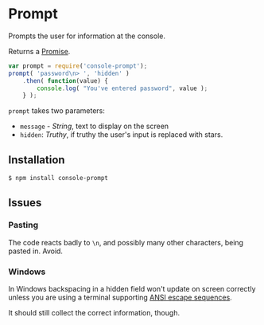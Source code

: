 # Prompt

Prompts the user for information at the console.

Returns a [Promise](http://www.html5rocks.com/en/tutorials/es6/promises/).

```javascript
var prompt = require('console-prompt');
prompt( 'password\n> ', 'hidden' )
	.then( function(value) {
		console.log( "You've entered password", value );
	} );
```

`prompt` takes two parameters:

* `message` - _String_, text to display on the screen
* `hidden`: _Truthy_, if truthy the user's input is replaced with stars.

## Installation

```base
$ npm install console-prompt
```

## Issues

### Pasting

The code reacts badly to `\n`, and possibly many other characters, being pasted in.
Avoid.

### Windows

In Windows backspacing in a hidden field won't update on screen correctly unless
you are using a terminal supporting
[ANSI escape sequences](http://en.wikipedia.org/wiki/ANSI_escape_code).

It should still collect the correct information, though.